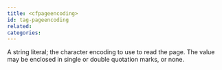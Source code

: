 ```yaml
---
title: <cfpageencoding>
id: tag-pageencoding
related:
categories:
---
```


A string literal; the character encoding to use to read the page. The value may be enclosed in single or double quotation marks, or none.